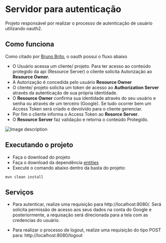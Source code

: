 # Servidor para autenticação

Projeto responsável por realizar o processo de autenticação de usuário utilizando oauth2.

## Como funciona
Como citado por <a href="https://www.brunobrito.net.br/oauth2/">Bruno Brito</a>, o oauth possui o fluxo abaixo 
- O Usuário acessa um cliente/ projeto. Para ter acesso ao conteúdo protegido da api (Resource Server) o cliente solicita Autorização ao <b>Resource Owner.</b>
- A Autorização é concedida pelo usuário <b>Resource Owner</b>
- O cliente/ projeto solicita um token de acesso ao <b>Authorization Server</b> através da autenticação de sua própria identidade.
- O <b>Resource Owner</b> confirma sua identidade através do seu usuário e senha ou através de um terceiro (Google). Se tudo ocorrer bem um Access Token será criado e devolvido para o cliente gerenciar.
- Por fim o cliente informa o Access Token ao <b>Resorce Server</b>.
- O <b>Resource Server</b> faz validação e retorna o conteúdo Protegido.

![Image description](https://www.brunobrito.net.br/content/images/2018/08/roles-2.png)

## Executando o projeto
- Faça o download do projeto
- Faça o download da dependência <a href="https://github.com/skyrafael/TCC-PUC/tree/master/entities">entities</a>
- Execute o comando abaixo dentro da basta do projeto:

```
mvn clean install
```

## Serviços
- Para autenticar, realize uma requisição para <a>http://localhost:8080/</a>. 
Será solicita permissão de acesso aos seus dados na conta do Google e posteriormente, a requisação será direcionada para a tela com as credencias do usuário.


- Para realizar o processo de logout, realize uma requisição do tipo POST para:
http://localhost:8080/logout



